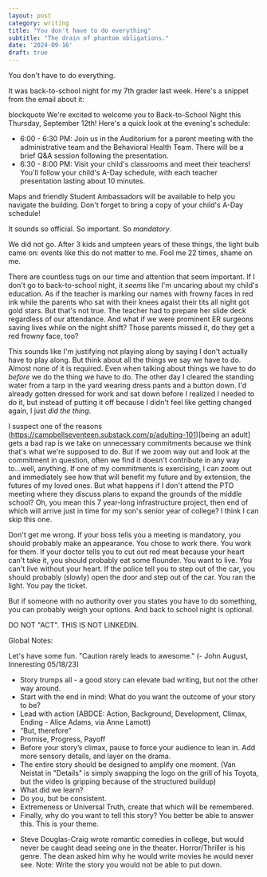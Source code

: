 ```yaml
---
layout: post
category: writing
title: "You don't have to do everything"
subtitle: "The drain of phantom obligations."
date: '2024-09-16'
draft: true
---
```


You don't have to do everything.

It was back-to-school night for my 7th grader last week. Here's a snippet from the email about it:

blockquote
We're excited to welcome you to Back-to-School Night this Thursday, September 12th! Here's a quick look at the evening's schedule:

- 6:00 - 6:30 PM: Join us in the Auditorium for a parent meeting with the administrative team and the Behavioral Health Team. There will be a brief Q&A session following the presentation.
- 6:30 - 8:00 PM: Visit your child's classrooms and meet their teachers! You'll follow your child's A-Day schedule, with each teacher presentation lasting about 10 minutes.

Maps and friendly Student Ambassadors will be available to help you navigate the building. Don't forget to bring a copy of your child's A-Day schedule!

It sounds so official. So important. So _mandatory_.

We did not go. After 3 kids and umpteen years of these things, the light bulb came on: events like this do not matter to me. Fool me 22 times, shame on me.

There are countless tugs on our time and attention that seem important. If I don't go to back-to-school night, it _seems_ like I'm uncaring about my child's education. As if the teacher is marking our names with frowny faces in red ink while the parents who sat with their knees agaist their tits all night got gold stars. But that's not true. The teacher had to prepare her slide deck regardless of our attendance. And what if we were prominent ER surgeons saving lives while on the night shift? Those parents missed it, do they get a red frowny face, too?

This sounds like I'm justifying not playing along by saying I don't actually have to play along. But think about all the things we say we have to do. Almost none of it is required. Even when talking about things we have to do _before_ we do the thing we have to do. The other day I cleared the standing water from a tarp in the yard wearing dress pants and a button down. I'd already gotten dressed for work and sat down before I realized I needed to do it, but instead of putting it off because I didn't feel like getting changed again, I just _did the thing_.

I suspect one of the reasons (https://campbellseventeen.substack.com/p/adulting-101)[being an adult] gets a bad rap is we take on unnecessary commitments because we think that's what we're supposed to do. But if we zoom way out and look at the commitment in question, often we find it doesn't contribute in any way to...well, anything. If one of my commitments is exercising, I can zoom out and immediately see how that will benefit my future and by extension, the futures of my loved ones. But what happens if I don't attend the PTO meeting where they discuss plans to expand the grounds of the middle school? Oh, you mean this 7 year-long infrastructure project, then end of which will arrive just in time for my son's senior year of college? I think I can skip this one.

Don't get me wrong. If your boss tells you a meeting is mandatory, you should probably make an appearance. You chose to work there. You work for them. If your doctor tells you to cut out red meat because your heart can't take it, you should probably eat some flounder. You want to live. You can't live without your heart. If the police tell you to step out of the car, you should probably (slowly) open the door and step out of the car. You ran the light. You pay the ticket. 

But if someone with no authority over you states you have to do something, you can probably weigh your options. And back to school night is optional.


DO NOT "ACT". THIS IS NOT LINKEDIN.

Global Notes:

Let's have some fun. "Caution rarely leads to awesome." (- John August, Inneresting 05/18/23)

- Story trumps all - a good story can elevate bad writing, but not the other way around.
- Start with the end in mind: What do you want the outcome of your story to be?
- Lead with action (ABDCE: Action, Background, Development, Climax, Ending - Alice Adams, via Anne Lamott)
- “But, therefore”
- Promise, Progress, Payoff
- Before your story’s climax, pause to force your audience to lean in. Add more sensory details, and layer on the drama.
- The entire story should be designed to amplify one moment. (Van Neistat in "Details" is simply swapping the logo on the grill of his Toyota, but the video is gripping because of the structured buildup)
- What did we learn?
- Do you, but be consistent.
- Extremeness or Universal Truth, create that which will be remembered.
- Finally, why do you want to tell this story? You better be able to answer this. This is your theme.

<!-- Candidate note -->
- Steve Douglas-Craig wrote romantic comedies in college, but would never be caught dead seeing one in the theater. Horror/Thriller is his genre. The dean asked him why he would write movies he would never see. Note: Write the story you would not be able to put down.